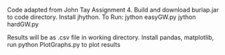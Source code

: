 Code adapted from John Tay Assignment 4.
Build and download burlap.jar to code directory.
Install jhython.
To Run:
jython easyGW.py
jython hardGW.py

Results will be as .csv file in working directory. Install pandas, matplotlib, run python PlotGraphs.py to plot results
